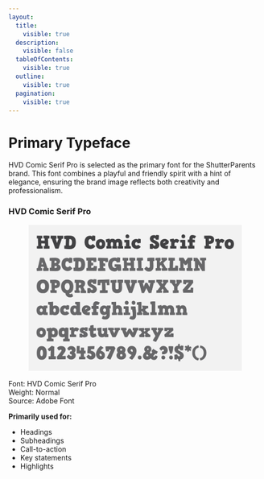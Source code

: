 ```yaml
---
layout:
  title:
    visible: true
  description:
    visible: false
  tableOfContents:
    visible: true
  outline:
    visible: true
  pagination:
    visible: true
---
```


# Primary Typeface

HVD Comic Serif Pro is selected as the primary font for the ShutterParents brand. This font combines a playful and friendly spirit with a hint of elegance, ensuring the brand image reflects both creativity and professionalism.

### HVD Comic Serif Pro

<figure><img src="../.gitbook/assets/hvd-comic-serif.png" alt=""><figcaption></figcaption></figure>

Font: HVD Comic Serif Pro\
Weight: Normal\
Source: Adobe Font

**Primarily used for:**

* Headings
* Subheadings
* Call-to-action
* Key statements
* Highlights
